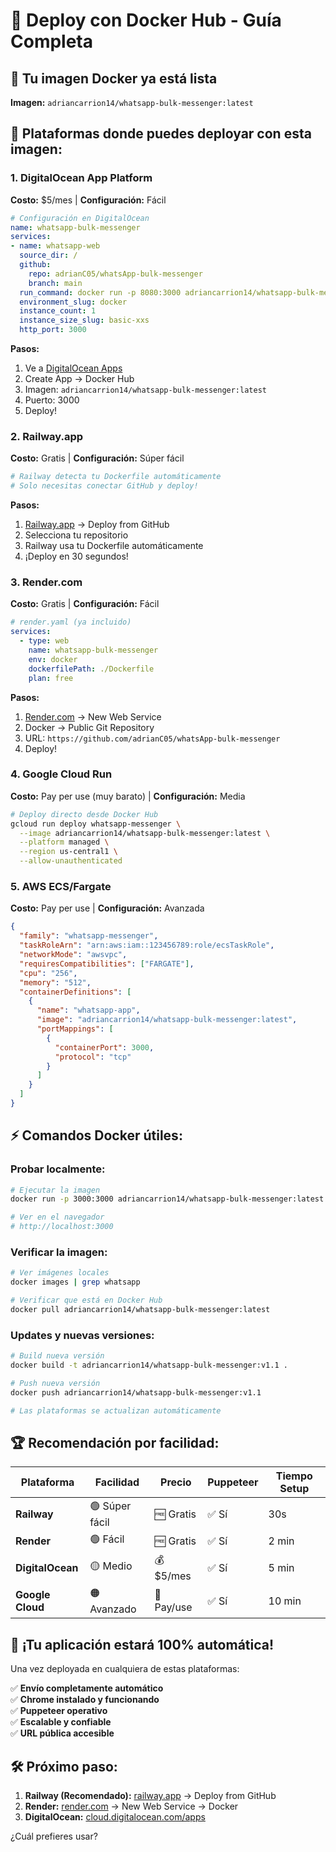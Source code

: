# 🐳 Deploy con Docker Hub - Guía Completa

## 🎯 Tu imagen Docker ya está lista

**Imagen:** `adriancarrion14/whatsapp-bulk-messenger:latest`

## 🚀 Plataformas donde puedes deployar con esta imagen:

### **1. DigitalOcean App Platform** 
**Costo:** $5/mes | **Configuración:** Fácil

```yaml
# Configuración en DigitalOcean
name: whatsapp-bulk-messenger
services:
- name: whatsapp-web
  source_dir: /
  github:
    repo: adrianC05/whatsApp-bulk-messenger
    branch: main
  run_command: docker run -p 8080:3000 adriancarrion14/whatsapp-bulk-messenger:latest
  environment_slug: docker
  instance_count: 1
  instance_size_slug: basic-xxs
  http_port: 3000
```

**Pasos:**
1. Ve a [DigitalOcean Apps](https://cloud.digitalocean.com/apps)
2. Create App → Docker Hub
3. Imagen: `adriancarrion14/whatsapp-bulk-messenger:latest`
4. Puerto: 3000
5. Deploy!

### **2. Railway.app**
**Costo:** Gratis | **Configuración:** Súper fácil

```dockerfile
# Railway detecta tu Dockerfile automáticamente
# Solo necesitas conectar GitHub y deploy!
```

**Pasos:**
1. [Railway.app](https://railway.app) → Deploy from GitHub
2. Selecciona tu repositorio 
3. Railway usa tu Dockerfile automáticamente
4. ¡Deploy en 30 segundos!

### **3. Render.com** 
**Costo:** Gratis | **Configuración:** Fácil

```yaml
# render.yaml (ya incluido)
services:
  - type: web
    name: whatsapp-bulk-messenger
    env: docker
    dockerfilePath: ./Dockerfile
    plan: free
```

**Pasos:**
1. [Render.com](https://render.com) → New Web Service
2. Docker → Public Git Repository
3. URL: `https://github.com/adrianC05/whatsApp-bulk-messenger`
4. Deploy!

### **4. Google Cloud Run**
**Costo:** Pay per use (muy barato) | **Configuración:** Media

```bash
# Deploy directo desde Docker Hub
gcloud run deploy whatsapp-messenger \
  --image adriancarrion14/whatsapp-bulk-messenger:latest \
  --platform managed \
  --region us-central1 \
  --allow-unauthenticated
```

### **5. AWS ECS/Fargate**
**Costo:** Pay per use | **Configuración:** Avanzada

```json
{
  "family": "whatsapp-messenger",
  "taskRoleArn": "arn:aws:iam::123456789:role/ecsTaskRole",
  "networkMode": "awsvpc",
  "requiresCompatibilities": ["FARGATE"],
  "cpu": "256",
  "memory": "512",
  "containerDefinitions": [
    {
      "name": "whatsapp-app",
      "image": "adriancarrion14/whatsapp-bulk-messenger:latest",
      "portMappings": [
        {
          "containerPort": 3000,
          "protocol": "tcp"
        }
      ]
    }
  ]
}
```

## ⚡ Comandos Docker útiles:

### **Probar localmente:**
```bash
# Ejecutar la imagen
docker run -p 3000:3000 adriancarrion14/whatsapp-bulk-messenger:latest

# Ver en el navegador
# http://localhost:3000
```

### **Verificar la imagen:**
```bash
# Ver imágenes locales
docker images | grep whatsapp

# Verificar que está en Docker Hub
docker pull adriancarrion14/whatsapp-bulk-messenger:latest
```

### **Updates y nuevas versiones:**
```bash
# Build nueva versión
docker build -t adriancarrion14/whatsapp-bulk-messenger:v1.1 .

# Push nueva versión
docker push adriancarrion14/whatsapp-bulk-messenger:v1.1

# Las plataformas se actualizan automáticamente
```

## 🏆 Recomendación por facilidad:

| Plataforma | Facilidad | Precio | Puppeteer | Tiempo Setup |
|------------|-----------|--------|-----------|--------------|
| **Railway** | 🟢 Súper fácil | 🆓 Gratis | ✅ Sí | 30s |
| **Render** | 🟢 Fácil | 🆓 Gratis | ✅ Sí | 2 min |
| **DigitalOcean** | 🟡 Medio | 💰 $5/mes | ✅ Sí | 5 min |
| **Google Cloud** | 🟠 Avanzado | 💸 Pay/use | ✅ Sí | 10 min |

## 🎉 ¡Tu aplicación estará 100% automática!

Una vez deployada en cualquiera de estas plataformas:

✅ **Envío completamente automático**  
✅ **Chrome instalado y funcionando**  
✅ **Puppeteer operativo**  
✅ **Escalable y confiable**  
✅ **URL pública accesible**

## 🛠️ Próximo paso:

1. **Railway (Recomendado):** [railway.app](https://railway.app) → Deploy from GitHub
2. **Render:** [render.com](https://render.com) → New Web Service → Docker
3. **DigitalOcean:** [cloud.digitalocean.com/apps](https://cloud.digitalocean.com/apps)

¿Cuál prefieres usar?